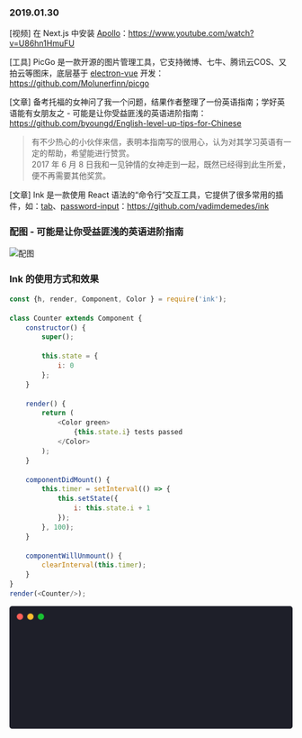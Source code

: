 ### 2019.01.30

[视频] 在 Next.js 中安装 [Apollo](https://www.apollographql.com/)：<https://www.youtube.com/watch?v=U86hn1HmuFU>

[工具] PicGo 是一款开源的图片管理工具，它支持微博、七牛、腾讯云COS、又拍云等图床，底层基于 [electron-vue](https://github.com/SimulatedGREG/electron-vue) 开发：<https://github.com/Molunerfinn/picgo>

[文章] 备考托福的女神问了我一个问题，结果作者整理了一份英语指南；学好英语能有女朋友之 - 可能是让你受益匪浅的英语进阶指南：<https://github.com/byoungd/English-level-up-tips-for-Chinese>
> 有不少热心的小伙伴来信，表明本指南写的很用心，认为对其学习英语有一定的帮助，希望能进行赞赏。  
> 2017 年 6 月 8 日我和一见钟情的女神走到一起，既然已经得到此生所爱，便不再需要其他奖赏。

[文章] Ink 是一款使用 React 语法的“命令行”交互工具，它提供了很多常用的插件，如：[tab](https://github.com/jdeniau/ink-tab)、[password-input](https://github.com/vadimdemedes/ink-password-input)：<https://github.com/vadimdemedes/ink>

### 配图 - 可能是让你受益匪浅的英语进阶指南
![配图](http://ww1.sinaimg.cn/large/62bfa70bly1fzoorad5euj21uo1t0e81.jpg)

### Ink 的使用方式和效果
```javascript
const {h, render, Component, Color } = require('ink');

class Counter extends Component {
	constructor() {
		super();

		this.state = {
			i: 0
		};
	}

	render() {
		return (
			<Color green>
				{this.state.i} tests passed
			</Color>
		);
	}

	componentDidMount() {
		this.timer = setInterval(() => {
			this.setState({
				i: this.state.i + 1
			});
		}, 100);
	}

	componentWillUnmount() {
		clearInterval(this.timer);
	}
}
render(<Counter/>);
```
![配图](https://raw.githubusercontent.com/vadimdemedes/ink/master/media/demo.svg?sanitize=true)

